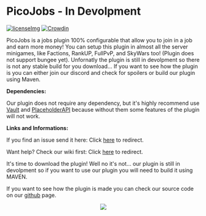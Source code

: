 [licenseImg]: https://img.shields.io/github/license/Picono435/PicoJobs.svg
[license]: https://github.com/Picono435/PicoJobs/blob/master/LICENSE
[releaseImg]: https://img.shields.io/github/release/Picono435/PicoJobs.svg?label=github%20release
[release]: https://github.com/Picono435/PicoJobs/releases/latest

[statistics]: https://bstats.org/plugin/bukkit/PicoJobs

# PicoJobs - In Devolpment

[![licenseImg]][license] [![Crowdin](https://badges.crowdin.net/e/70dc05a5077d0b2311673de39156f7fa/localized.svg)](https://picodev.crowdin.com/picojobs)

PicoJobs is a jobs plugin 100% configurable that allow you to join in a job and earn more money! You can setup this plugin in almost all the server minigames, like Factions, RankUP, FullPvP, and SkyWars too! (Plugin does not support bungee yet). Unfornatly the plugin is still in devolpment so there is not any stable build for you download... If you want to see how the plugin is you can either join our discord and check for spoilers or build our plugin using Maven.

**Dependencies:**

Our plugin does not require any dependency, but it's highly recommend use [Vault](https://www.spigotmc.org/resources/vault.34315/) and [PlaceholderAPI](https://www.spigotmc.org/resources/placeholderapi.6245/) because without them some features of the plugin will not work.

**Links and Informations:**

If you find an issue send it here: Click [here](https://github.com/Picono435/PicoJobs/issues) to redirect.

Want help? Check our wiki first: Click [here](https://github.com/Picono435/PicoJobs/wiki) to redirect.

It's time to download the plugin! Well no it's not... our plugin is still in devolpment so if you want to use our plugin you will need to build it using MAVEN.

If you want to see how the plugin is made you can check our source code on our [github](https://github.com/Picono435/PicoJobs) page.

<p align="center">
    <a href="https://bstats.org/plugin/bukkit/PicoJobs" title="PicoJobs on bStats">
        <img src="https://bstats.org/signatures/bukkit/PicoJobs.svg" />
    </a>
</p>
